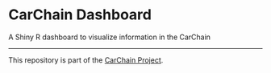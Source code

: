 # CarChain Dashboard
A Shiny R dashboard to visualize information in the CarChain

---

This repository is part of the [CarChain Project](https://github.com/LRAbbade/PBFT).
